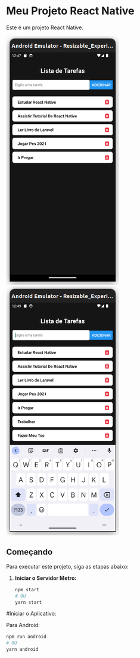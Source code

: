 # Meu Projeto React Native

Este é um projeto React Native.

![Imagem do Projeto 1](https://github.com/Mario-Coxe/Lista-De-Tarefa-To-do-List-/blob/main/src/assets/img/ToDoList1.png)
![Imagem do Projeto 2](https://github.com/Mario-Coxe/Lista-De-Tarefa-To-do-List-/blob/main/src/assets/img/ToDoList2.png)

## Começando

Para executar este projeto, siga as etapas abaixo:

1. **Iniciar o Servidor Metro:**

   ```bash
   npm start
   # OU
   yarn start
   
#Iniciar o Aplicativo:

Para Android:

```bash
npm run android
# OU
yarn android
